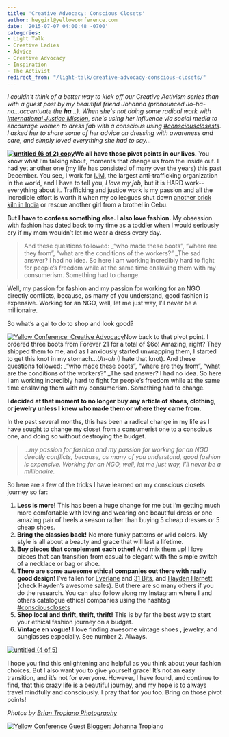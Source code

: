 ```yaml
---
title: 'Creative Advocacy: Conscious Closets'
author: heygirl@yellowconference.com
date: '2015-07-07 04:00:48 -0700'
categories:
- Light Talk
- Creative Ladies
- Advice
- Creative Advocacy
- Inspiration
- The Activist
redirect_from: "/light-talk/creative-advocacy-conscious-closets/"
---
```


_I couldn't think of a better way to kick off our Creative Activism series than with a guest post by my beautiful friend Johanna (pronounced Jo-ha-na...accentuate the **ha**...). When she's not doing some radical work with [International Justice Mission,](https://www.ijm.org/) she's using her influence via social media to encourage women to dress fab with a conscious using [#consciousclosests](https://instagram.com/explore/tags/consciousclosets/). I asked her to share some of her advice on dressing with awareness and care, and simply loved everything she had to say..._

**[![untitled (6 of 2) copy](https://yellow-blog-images.imgix.net/2015/07/untitled-6-of-2-copy.jpg)](https://yellow-blog-images.imgix.net/2015/07/untitled-6-of-2-copy.jpg)We all have those pivot points in our lives.** You know what I’m talking about, moments that change us from the inside out. I had yet another one (my life has consisted of many over the years) this past December. You see, I work for [IJM](http://www.ijm.org), the largest anti-trafficking organization in the world, and I have to tell you, _I love my job,_ but it is HARD work--everything about it. Trafficking and justice work is my passion and all the incredible effort is worth it when my colleagues shut down [another brick kiln in India](http://thecnnfreedomproject.blogs.cnn.com/2013/03/20/toddlers-freed-from-brick-kiln-bondage/) or rescue another girl from a brothel in Cebu.

**But I have to confess something else. I also love fashion.** My obsession with fashion has dated back to my time as a toddler when I would seriously cry if my mom wouldn’t let me wear a dress every day.

> And these questions followed: _“who made these boots”, “where are they from”, “what are the conditions of the workers?” _The sad answer? I had no idea. So here I am working incredibly hard to fight for people’s freedom while at the same time enslaving them with my consumerism. Something had to change.

Well, my passion for fashion and my passion for working for an NGO directly conflicts, because, as many of you understand, good fashion is expensive. Working for an NGO, well, let me just way, I’ll never be a millionaire.

So what’s a gal to do to shop and look good?

[![Yellow Conference: Creative Advocacy](https://yellow-blog-images.imgix.net/2015/07/untitled-7-of-2.jpg)](https://yellow-blog-images.imgix.net/2015/07/untitled-7-of-2.jpg)Now back to that pivot point. I ordered three boots from Forever 21 for a total of $6o! Amazing, right? They shipped them to me, and as I anxiously started unwrapping them, I started to get this knot in my stomach..._Uh-oh_ (I hate that knot). And these questions followed: _“who made these boots”, “where are they from”, “what are the conditions of the workers?” _The sad answer? I had no idea. So here I am working incredibly hard to fight for people’s freedom while at the same time enslaving them with my consumerism. Something had to change.

**I decided at that moment to no longer buy any article of shoes, clothing, or jewelry unless I knew who made them or where they came from.**

In the past several months, this has been a radical change in my life as I have sought to change my closet from a consumerist one to a conscious one, and doing so without destroying the budget.

> ._..my passion for fashion and my passion for working for an NGO directly conflicts, because, as many of you understand, good fashion is expensive. Working for an NGO, well, let me just way, I’ll never be a millionaire._

So here are a few of the tricks I have learned on my conscious closets journey so far:

1.  **Less is more!** This has been a huge change for me but I’m getting much more comfortable with loving and wearing one beautiful dress or one amazing pair of heels a season rather than buying 5 cheap dresses or 5 cheap shoes.
2.  **Bring the classics back!** No more funky patterns or wild colors. My style is all about a beauty and grace that will last a lifetime.
3.  **Buy pieces that complement each other!** And mix them up! I love pieces that can transition from casual to elegant with the simple switch of a necklace or bag or shoe.
4.  **There are some awesome ethical companies out there with really good design!** I’ve fallen for [Everlane](https://www.everlane.com/) and [31 Bits,](http://31bits.com/) and [Hayden Harnett](http://www.haydenharnett.com/#close) (check Hayden’s awesome sales). But there are so many others if you do the research. You can also follow along my Instagram where I and others catalogue ethical companies using the hashtag [#consciousclosets](https://instagram.com/explore/tags/consciousclosets/)
5.  **Shop local and thrift, thrift, thrift!** This is by far the best way to start your ethical fashion journey on a budget.
6.  **Vintage en vogue!** I love finding awesome vintage shoes , jewelry, and sunglasses especially. See number 2\. Always.

[![untitled (4 of 5)](https://yellow-blog-images.imgix.net/2015/07/untitled-4-of-5.jpg)](https://yellow-blog-images.imgix.net/2015/07/untitled-4-of-5.jpg)

I hope you find this enlightening and helpful as you think about your fashion choices. But I also want you to give yourself grace! It’s not an easy transition, and it’s not for everyone. However, I have found, and continue to find, that this crazy life is a beautiful journey, and my hope is to always travel mindfully and consciously. I pray that for you too. Bring on those pivot points!

_Photos by [Brian Tropiano Photography](http://briantropiano.com/)_

[![Yellow Conference Guest Blogger: Johanna Tropiano](https://yellow-blog-images.imgix.net/2015/07/johannabio.jpg)](https://instagram.com/johannatropiano/)
